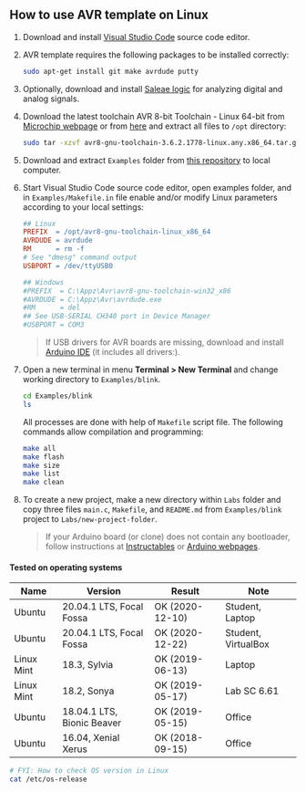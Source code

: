 ## How to use AVR template on Linux

1. Download and install [Visual Studio Code](https://code.visualstudio.com/) source code editor.

2. AVR template requires the following packages to be installed correctly:

    ```bash
    sudo apt-get install git make avrdude putty
    ```

3. Optionally, download and install [Saleae logic](https://www.saleae.com/downloads/) for analyzing digital and analog signals.

4. Download the latest toolchain AVR 8-bit Toolchain - Linux 64-bit from [Microchip webpage](https://www.microchip.com/mplab/avr-support/avr-and-arm-toolchains-c-compilers) or from [here](avr8-gnu-toolchain-3.6.2.1778-linux.any.x86_64.tar.gz) and extract all files to `/opt` directory:

    ```bash
    sudo tar -xzvf avr8-gnu-toolchain-3.6.2.1778-linux.any.x86_64.tar.gz -C /opt/
    ```

5. Download and extract `Examples` folder from [this repository](https://github.com/tomas-fryza/Digital-electronics-2/archive/master.zip) to local computer.

6. Start Visual Studio Code source code editor, open examples folder, and in `Examples/Makefile.in` file enable and/or modify Linux parameters according to your local settings:

    ```Makefile
    ## Linux
    PREFIX  = /opt/avr8-gnu-toolchain-linux_x86_64
    AVRDUDE = avrdude
    RM      = rm -f
    # See "dmesg" command output
    USBPORT = /dev/ttyUSB0

    ## Windows
    #PREFIX  = C:\Appz\Avr\avr8-gnu-toolchain-win32_x86
    #AVRDUDE = C:\Appz\Avr\avrdude.exe
    #RM      = del
    ## See USB-SERIAL CH340 port in Device Manager
    #USBPORT = COM3
    ```

    > If USB drivers for AVR boards are missing, download and install [Arduino IDE](https://www.arduino.cc/en/Main/Software) (it includes all drivers:).
    >

7. Open a new terminal in menu **Terminal > New Terminal** and change working directory to `Examples/blink`.

    ```bash
    cd Examples/blink
    ls
    ```

    All processes are done with help of `Makefile` script file. The following commands allow compilation and programming:

    ```bash
    make all
    make flash
    make size
    make list
    make clean
    ```

8. To create a new project, make a new directory within `Labs` folder and copy three files `main.c`, `Makefile`, and `README.md` from `Examples/blink` project to `Labs/new-project-folder`.

    > If your Arduino board (or clone) does not contain any bootloader, follow instructions at [Instructables](https://www.instructables.com/id/How-to-fix-bad-Chinese-Arduino-clones/) or [Arduino webpages](https://www.arduino.cc/en/Tutorial/ArduinoISP).
    >


#### Tested on operating systems

**Name**   | **Version**                | **Result**      | **Note**
---------- | -------------------------- | --------------- | -----------
Ubuntu     | 20.04.1 LTS, Focal Fossa   | OK (2020-12-10) | Student, Laptop
Ubuntu     | 20.04.1 LTS, Focal Fossa   | OK (2020-12-22) | Student, VirtualBox
Linux Mint | 18.3, Sylvia               | OK (2019-06-13) | Laptop
Linux Mint | 18.2, Sonya                | OK (2019-05-17) | Lab SC 6.61
Ubuntu     | 18.04.1 LTS, Bionic Beaver | OK (2019-05-15) | Office
Ubuntu     | 16.04, Xenial Xerus        | OK (2018-09-15) | Office

```bash
# FYI: How to check OS version in Linux
cat /etc/os-release
```

